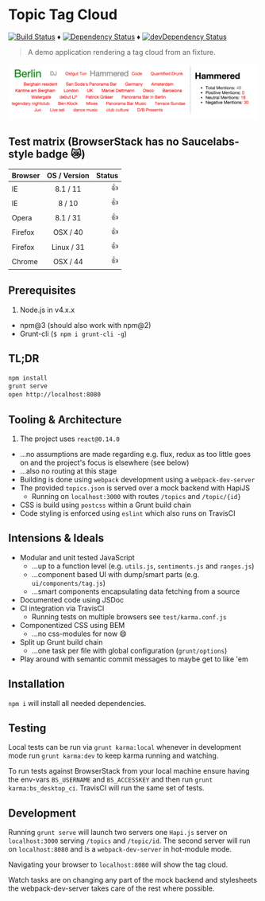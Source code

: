 # Topic Tag Cloud

[![Build Status](https://travis-ci.org/tdeekens/topic-tag-cloud.svg?branch=master)](https://travis-ci.org/tdeekens/topic-tag-cloud) ♦️
[![Dependency Status](https://david-dm.org/tdeekens/topic-tag-cloud.svg?style=flat)](https://david-dm.org/tdeekens/topic-tag-cloud) ♦️
[![devDependency Status](https://david-dm.org/tdeekens/topic-tag-cloud/dev-status.svg)](https://david-dm.org/tdeekens/topic-tag-cloud#info=devDependencies)

> A demo application rendering a tag cloud from an fixture.

![Teh lookz](https://raw.githubusercontent.com/tdeekens/topic-tag-cloud/master/docs/topic-tag-cloud-screenshot.png)

## Test matrix (BrowserStack has no Saucelabs-style badge :crying_cat_face:)

| Browser       | OS / Version  | Status     |
| ------------- |:-------------:| ----------:|
| IE            | 8.1 / 11      | :thumbsup: |
| IE            | 8 / 10        | :thumbsup: |
| Opera         | 8.1 / 31      | :thumbsup: |
| Firefox       | OSX / 40      | :thumbsup: |
| Firefox       | Linux / 31    | :thumbsup: |
| Chrome        | OSX / 44      | :thumbsup: |

## Prerequisites

1. Node.js in v4.x.x
- npm@3 (should also work with npm@2)
- Grunt-cli (`$ npm i grunt-cli -g`)

## TL;DR

```bash
npm install
grunt serve
open http://localhost:8080
```

## Tooling & Architecture

1. The project uses `react@0.14.0`
  - ...no assumptions are made regarding e.g. flux, redux as too little goes on and the project's focus is elsewhere (see below)
  - ...also no routing at this stage
- Building is done using `webpack` development using a `webpack-dev-server`
- The provided `topics.json` is served over a mock backend with HapiJS
  - Running on `localhost:3000` with routes `/topics` and `/topic/{id}`
- CSS is build using `postcss` within a Grunt build chain
- Code styling is enforced using `eslint` which also runs on TravisCI

## Intensions & Ideals

- Modular and unit tested JavaScript
  - ...up to a function level (e.g. `utils.js`, `sentiments.js` and `ranges.js`)
  - ...component based UI with dump/smart parts (e.g. `ui/components/tag.js`)
  - ...smart components encapsulating data fetching from a source
- Documented code using JSDoc
- CI integration via TravisCI
  - Running tests on multiple browsers see `test/karma.conf.js`
- Componentized CSS using BEM
  - ...no css-modules for now :smile:
- Split up Grunt build chain
  - ...one task per file with global configuration (`grunt/options`)
- Play around with semantic commit messages to maybe get to like 'em

## Installation

`npm i` will install all needed dependencies.

## Testing

Local tests can be run via `grunt karma:local` whenever in development mode run
`grunt karma:dev` to keep karma running and watching.

To run tests against BrowserStack from your local machine ensure having the env-vars
`BS_USERNAME` and `BS_ACCESSKEY` and then run `grunt karma:bs_desktop_ci`.
TravisCI will run the same set of tests.

## Development

Running `grunt serve` will launch two servers one `Hapi.js` server on `localhost:3000`
serving `/topics` and `/topic/id`. The second server will run on `localhost:8080`
and is a `webpack-dev-server` in hot-module mode.

Navigating your browser to `localhost:8080` will show the tag cloud.

Watch tasks are on changing any part of the mock backend and stylesheets the webpack-dev-server
takes care of the rest where possible.

